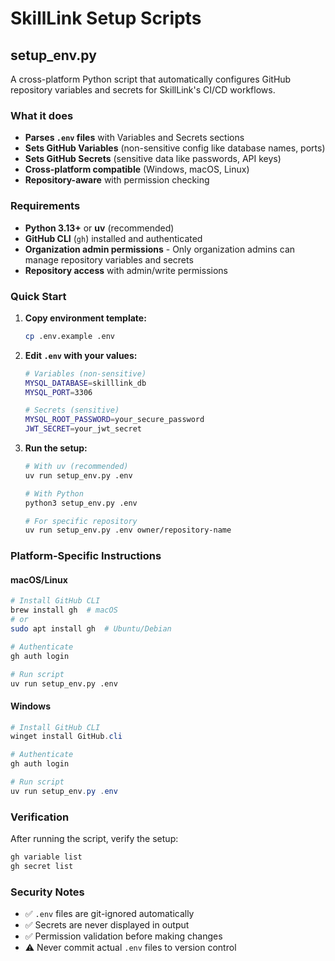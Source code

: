 # SkillLink Setup Scripts

## setup_env.py

A cross-platform Python script that automatically configures GitHub repository variables and secrets
for SkillLink's CI/CD workflows.

### What it does

- **Parses `.env` files** with Variables and Secrets sections
- **Sets GitHub Variables** (non-sensitive config like database names, ports)
- **Sets GitHub Secrets** (sensitive data like passwords, API keys)
- **Cross-platform compatible** (Windows, macOS, Linux)
- **Repository-aware** with permission checking

### Requirements

- **Python 3.13+** or **uv** (recommended)
- **GitHub CLI** (`gh`) installed and authenticated
- **Organization admin permissions** - Only organization admins can manage repository variables and
  secrets
- **Repository access** with admin/write permissions

### Quick Start

1. **Copy environment template:**

   ```bash
   cp .env.example .env
   ```

2. **Edit `.env` with your values:**

   ```bash
   # Variables (non-sensitive)
   MYSQL_DATABASE=skilllink_db
   MYSQL_PORT=3306

   # Secrets (sensitive)
   MYSQL_ROOT_PASSWORD=your_secure_password
   JWT_SECRET=your_jwt_secret
   ```

3. **Run the setup:**

   ```bash
   # With uv (recommended)
   uv run setup_env.py .env

   # With Python
   python3 setup_env.py .env

   # For specific repository
   uv run setup_env.py .env owner/repository-name
   ```

### Platform-Specific Instructions

#### macOS/Linux

```bash
# Install GitHub CLI
brew install gh  # macOS
# or
sudo apt install gh  # Ubuntu/Debian

# Authenticate
gh auth login

# Run script
uv run setup_env.py .env
```

#### Windows

```powershell
# Install GitHub CLI
winget install GitHub.cli

# Authenticate
gh auth login

# Run script
uv run setup_env.py .env
```

### Verification

After running the script, verify the setup:

```bash
gh variable list
gh secret list
```

### Security Notes

- ✅ `.env` files are git-ignored automatically
- ✅ Secrets are never displayed in output
- ✅ Permission validation before making changes
- ⚠️ Never commit actual `.env` files to version control
